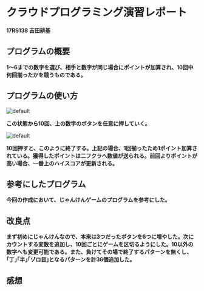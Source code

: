 # クラウドプログラミング演習レポート
<strong>17RS138 吉田耕基</strong>
## プログラムの概要
<strong>1～6までの数字を選び、相手と数字が同じ場合にポイントが加算され、10回中何回揃ったかを競うものである。</strong>
## プログラムの使い方
![default](https://user-images.githubusercontent.com/44153008/51667527-ac58c400-2003-11e9-9cd1-7245f5ce9357.PNG)

<strong>この状態から10回、上の数字のボタンを任意に押していく。</strong>

![default](https://user-images.githubusercontent.com/44153008/51715307-7e16cb00-207b-11e9-80bc-9e6a8d0155b7.PNG)

<strong>10回押すと、このように終了する。上記の場合、1回揃ったため1ポイント加算されている。獲得したポイントは二フクラへ数値が送られる。前回よりポイントが高い場合、一番上のハイスコアが更新される。</strong>

## 参考にしたプログラム
<strong>今回の作成において、じゃんけんゲームのプログラムを参考にした。</strong>
## 改良点
<strong>まず初めにじゃんけんなので、本来は3つだったボタンを6つに増やした。次にカウントする変数を追加し、10回ごとにゲームを区切るようにした。10以外の数字へも変更可能である。また、負けてその場で終了するパターンを無くし、｢丁｣｢半｣｢ゾロ目｣となるパターンを計36個追加した。</strong>
## 感想

